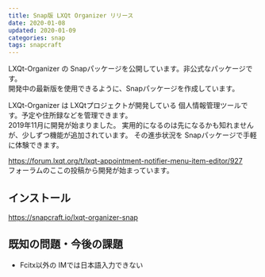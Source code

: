 ```yaml
---
title: Snap版 LXQt Organizer リリース
date: 2020-01-08
updated: 2020-01-09
categories: snap
tags: snapcraft
---
```


LXQt-Organizer の Snapパッケージを公開しています。非公式なパッケージです。  
開発中の最新版を使用できるように、Snapパッケージを作成しています。

LXQt-Organizer は LXQtプロジェクトが開発している 個人情報管理ツールです。予定や住所録などを管理できます。  
2019年11月に開発が始まりました。
実用的になるのは先になるかも知れませんが、少しずつ機能が追加されています。
その進歩状況を Snapパッケージで手軽に体験できます。

<https://forum.lxqt.org/t/lxqt-appointment-notifier-menu-item-editor/927>  
フォーラムのここの投稿から開発が始まっています。

## インストール

<https://snapcraft.io/lxqt-organizer-snap>

## 既知の問題・今後の課題

* Fcitx以外の IMでは日本語入力できない
